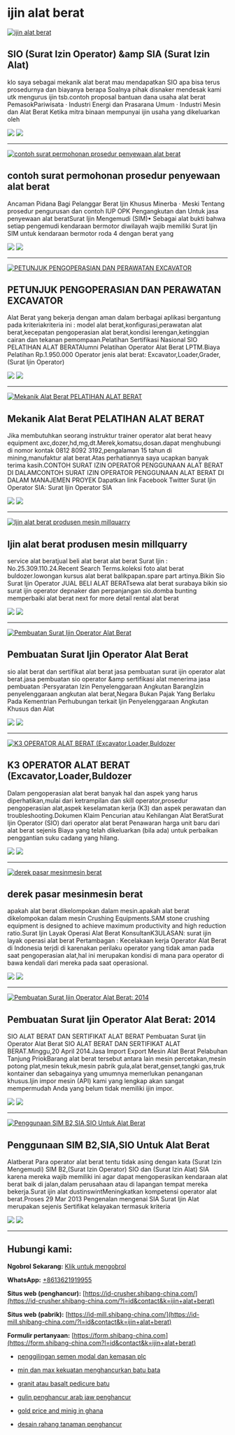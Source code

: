 # ijin alat berat

<a href="https://swt.shibang-china.com/?l=id&img&k=ijin+alat+berat" target="_blank">![ijin alat berat](http://static.shibang-china.com/all-800x300/790.jpg)</a>

## SIO (Surat Izin Operator) &amp SIA (Surat Izin Alat)
klo saya sebagai mekanik alat berat mau mendapatkan SIO apa bisa terus prosedurnya dan biayanya berapa Soalnya pihak disnaker mendesak kami utk mengurus ijin tsb.contoh proposal bantuan dana usaha alat berat PemasokPariwisata · Industri Energi dan Prasarana Umum · Industri Mesin dan Alat Berat Ketika mitra binaan mempunyai ijin usaha yang dikeluarkan oleh


<a href="https://whatsapp.shibangsoft.com/WhatsApp.php" target="_blank" title="WhatsApp">![](http://static.shibang-china.com/icon/whatsapp.png)</a> <a href="https://swt.shibang-china.com/?l=id&icon&k=ijin+alat+berat" target="_blank">![](http://static.shibang-china.com/icon/chat-id.png)</a>

---

<a href="https://swt.shibang-china.com/?l=id&img&k=ijin+alat+berat" target="_blank">![contoh surat permohonan prosedur penyewaan alat berat](http://static.shibang-china.com/all-800x300/379.jpg)</a>

## contoh surat permohonan prosedur penyewaan alat berat
Ancaman Pidana Bagi Pelanggar Berat Ijin Khusus Minerba · Meski Tentang prosedur pengurusan dan contoh IUP OPK Pengangkutan dan Untuk jasa penyewaan alat beratSurat Ijin Mengemudi (SIM)• Sebagai alat bukti bahwa setiap pengemudi kendaraan bermotor diwilayah wajib memiliki Surat Ijin SIM untuk kendaraan bermotor roda 4 dengan berat yang


<a href="https://whatsapp.shibangsoft.com/WhatsApp.php" target="_blank" title="WhatsApp">![](http://static.shibang-china.com/icon/whatsapp.png)</a> <a href="https://swt.shibang-china.com/?l=id&icon&k=ijin+alat+berat" target="_blank">![](http://static.shibang-china.com/icon/chat-id.png)</a>

---

<a href="https://swt.shibang-china.com/?l=id&img&k=ijin+alat+berat" target="_blank">![PETUNJUK PENGOPERASIAN DAN PERAWATAN EXCAVATOR](http://static.shibang-china.com/all-800x300/1378.jpg)</a>

## PETUNJUK PENGOPERASIAN DAN PERAWATAN EXCAVATOR
Alat Berat yang bekerja dengan aman dalam berbagai aplikasi bergantung pada kriteriakriteria ini : model alat berat,konfigurasi,perawatan alat berat,kecepatan pengoperasian alat berat,kondisi lerengan,ketinggian cairan dan tekanan pemompaan.Pelatihan Sertifikasi Nasional SIO PELATIHAN ALAT BERATAlumni Pelatihan Operator Alat Berat LPTM.Biaya Pelatihan Rp.1.950.000 Operator jenis alat berat: Excavator,Loader,Grader,(Surat Ijin Operator)


<a href="https://whatsapp.shibangsoft.com/WhatsApp.php" target="_blank" title="WhatsApp">![](http://static.shibang-china.com/icon/whatsapp.png)</a> <a href="https://swt.shibang-china.com/?l=id&icon&k=ijin+alat+berat" target="_blank">![](http://static.shibang-china.com/icon/chat-id.png)</a>

---

<a href="https://swt.shibang-china.com/?l=id&img&k=ijin+alat+berat" target="_blank">![Mekanik Alat Berat PELATIHAN ALAT BERAT](http://static.shibang-china.com/all-800x300/1276.jpg)</a>

## Mekanik Alat Berat PELATIHAN ALAT BERAT
Jika membutuhkan seorang instruktur trainer operator alat berat heavy equipment axc,dozer,hd,mg,dt.Merek,komatsu,dosan.dapat menghubungi di nomor kontak 0812 8092 3192,pengalaman 15 tahun di mining,manufaktur alat berat.Atas perhatiannya saya ucapkan banyak terima kasih.CONTOH SURAT IZIN OPERATOR PENGGUNAAN ALAT BERAT DI DALAMCONTOH SURAT IZIN OPERATOR PENGGUNAAN ALAT BERAT DI DALAM MANAJEMEN PROYEK Dapatkan link Facebook Twitter Surat Ijin Operator SIA: Surat Ijin Operator SIA


<a href="https://whatsapp.shibangsoft.com/WhatsApp.php" target="_blank" title="WhatsApp">![](http://static.shibang-china.com/icon/whatsapp.png)</a> <a href="https://swt.shibang-china.com/?l=id&icon&k=ijin+alat+berat" target="_blank">![](http://static.shibang-china.com/icon/chat-id.png)</a>

---

<a href="https://swt.shibang-china.com/?l=id&img&k=ijin+alat+berat" target="_blank">![Ijin alat berat produsen mesin millquarry](http://static.shibang-china.com/all-800x300/1216.jpg)</a>

## Ijin alat berat produsen mesin millquarry
service alat beratjual beli alat berat alat berat Surat Ijin : No.25.309.110.24.Recent Search Terms.koleksi foto alat berat buldozer.lowongan kursus alat berat balikpapan.spare part artinya.Bikin Sio Surat Ijin Operator JUAL BELI ALAT BERATsewa alat berat surabaya bikin sio surat ijin operator depnaker dan perpanjangan sio.domba bunting memperbaiki alat berat next for more detail rental alat berat


<a href="https://whatsapp.shibangsoft.com/WhatsApp.php" target="_blank" title="WhatsApp">![](http://static.shibang-china.com/icon/whatsapp.png)</a> <a href="https://swt.shibang-china.com/?l=id&icon&k=ijin+alat+berat" target="_blank">![](http://static.shibang-china.com/icon/chat-id.png)</a>

---

<a href="https://swt.shibang-china.com/?l=id&img&k=ijin+alat+berat" target="_blank">![Pembuatan Surat Ijin Operator Alat Berat](http://static.shibang-china.com/all-800x300/49.jpg)</a>

## Pembuatan Surat Ijin Operator Alat Berat
sio alat berat dan sertifikat alat berat jasa pembuatan surat ijin operator alat berat.jasa pembuatan sio operator &amp sertifikasi alat menerima jasa pembuatan :Persyaratan Izin Penyelenggaraan Angkutan BarangIzin penyelenggaraan angkutan alat berat,Negara Bukan Pajak Yang Berlaku Pada Kementrian Perhubungan terkait Ijin Penyelenggaraan Angkutan Khusus dan Alat


<a href="https://whatsapp.shibangsoft.com/WhatsApp.php" target="_blank" title="WhatsApp">![](http://static.shibang-china.com/icon/whatsapp.png)</a> <a href="https://swt.shibang-china.com/?l=id&icon&k=ijin+alat+berat" target="_blank">![](http://static.shibang-china.com/icon/chat-id.png)</a>

---

<a href="https://swt.shibang-china.com/?l=id&img&k=ijin+alat+berat" target="_blank">![K3 OPERATOR ALAT BERAT (Excavator,Loader,Buldozer](http://static.shibang-china.com/all-800x300/980.jpg)</a>

## K3 OPERATOR ALAT BERAT (Excavator,Loader,Buldozer
Dalam pengoperasian alat berat banyak hal dan aspek yang harus diperhatikan,mulai dari ketrampilan dan skill operator,prosedur pengoperasian alat,aspek keselamatan kerja (K3) dan aspek perawatan dan troubleshooting.Dokumen Klaim Pencurian atau Kehilangan Alat BeratSurat Ijin Operator (SIO) dari operator alat berat Penawaran harga unit baru dari alat berat sejenis Biaya yang telah dikeluarkan (bila ada) untuk perbaikan penggantian suku cadang yang hilang.


<a href="https://whatsapp.shibangsoft.com/WhatsApp.php" target="_blank" title="WhatsApp">![](http://static.shibang-china.com/icon/whatsapp.png)</a> <a href="https://swt.shibang-china.com/?l=id&icon&k=ijin+alat+berat" target="_blank">![](http://static.shibang-china.com/icon/chat-id.png)</a>

---

<a href="https://swt.shibang-china.com/?l=id&img&k=ijin+alat+berat" target="_blank">![derek pasar mesinmesin berat](http://static.shibang-china.com/all-800x300/1514.jpg)</a>

## derek pasar mesinmesin berat
apakah alat berat dikelompokan dalam mesin.apakah alat berat dikelompokan dalam mesin Crushing Equipments.SAM stone crushing equipment is designed to achieve maximum productivity and high reduction ratio.Surat Ijin Layak Operasi Alat Berat KonsultanK3ULASAN: surat ijin layak operasi alat berat Pertambagan : Kecelakaan kerja Operator Alat Berat di Indonesia terjdi di karenakan perilaku operator yang tidak aman pada saat pengoperasian alat,hal ini merupakan kondisi di mana para operator di bawa kendali dari mereka pada saat operasional.


<a href="https://whatsapp.shibangsoft.com/WhatsApp.php" target="_blank" title="WhatsApp">![](http://static.shibang-china.com/icon/whatsapp.png)</a> <a href="https://swt.shibang-china.com/?l=id&icon&k=ijin+alat+berat" target="_blank">![](http://static.shibang-china.com/icon/chat-id.png)</a>

---

<a href="https://swt.shibang-china.com/?l=id&img&k=ijin+alat+berat" target="_blank">![Pembuatan Surat Ijin Operator Alat Berat: 2014](http://static.shibang-china.com/all-800x300/387.jpg)</a>

## Pembuatan Surat Ijin Operator Alat Berat: 2014
SIO ALAT BERAT DAN SERTIFIKAT ALAT BERAT Pembuatan Surat Ijin Operator Alat Berat SIO ALAT BERAT DAN SERTIFIKAT ALAT BERAT.Minggu,20 April 2014.Jasa Import Export Mesin Alat Berat Pelabuhan Tanjung PriokBarang alat berat tersebut antara lain mesin percetakan,mesin potong plat,mesin tekuk,mesin pabrik gula,alat berat,genset,tangki gas,truk kontainer dan sebagainya yang umumnya memerlukan penanganan khusus.Ijin impor mesin (API) kami yang lengkap akan sangat mempermudah Anda yang belum tidak memiliki ijin impor.


<a href="https://whatsapp.shibangsoft.com/WhatsApp.php" target="_blank" title="WhatsApp">![](http://static.shibang-china.com/icon/whatsapp.png)</a> <a href="https://swt.shibang-china.com/?l=id&icon&k=ijin+alat+berat" target="_blank">![](http://static.shibang-china.com/icon/chat-id.png)</a>

---

<a href="https://swt.shibang-china.com/?l=id&img&k=ijin+alat+berat" target="_blank">![Penggunaan SIM B2,SIA,SIO Untuk Alat Berat](http://static.shibang-china.com/all-800x300/826.jpg)</a>

## Penggunaan SIM B2,SIA,SIO Untuk Alat Berat
Alatberat Para operator alat berat tentu tidak asing dengan kata (Surat Izin Mengemudi) SIM B2,(Surat Izin Operator) SIO dan (Surat Izin Alat) SIA karena mereka wajib memiliki ini agar dapat mengoperasikan kendaraan alat berat baik di jalan,dalam perusahaan atau di lapangan tempat mereka bekerja.Surat ijin alat dustinswintMeningkatkan kompetensi operator alat berat.Proses 29 Mar 2013 Pengenalan mengenai SIA Surat Ijin Alat merupakan sejenis Sertifikat kelayakan termasuk kriteria


<a href="https://whatsapp.shibangsoft.com/WhatsApp.php" target="_blank" title="WhatsApp">![](http://static.shibang-china.com/icon/whatsapp.png)</a> <a href="https://swt.shibang-china.com/?l=id&icon&k=ijin+alat+berat" target="_blank">![](http://static.shibang-china.com/icon/chat-id.png)</a>

---
## Hubungi kami:

**Ngobrol Sekarang:** [Klik untuk mengobrol](https://swt.shibang-china.com?l=id&contact&k=ijin+alat+berat)

**WhatsApp:**  [+8613621919955](https://whatsapp.shibangsoft.com/WhatsApp.php)

**Situs web (penghancur):** [https://id-crusher.shibang-china.com/](https://id-crusher.shibang-china.com/?l=id&contact&k=ijin+alat+berat)

**Situs web (pabrik):** [https://id-mill.shibang-china.com/](https://id-mill.shibang-china.com/?l=id&contact&k=ijin+alat+berat)

**Formulir pertanyaan:** [https://form.shibang-china.com](https://form.shibang-china.com?l=id&contact&k=ijin+alat+berat)

* [penggilingan semen modal dan kemasan plc](../38/penggilingan%20semen%20modal%20dan%20kemasan%20plc.md)

* [min dan max kekuatan menghancurkan batu bata](../38/min%20dan%20max%20kekuatan%20menghancurkan%20batu%20bata.md)

* [granit atau basalt pedicure batu](../34/granit%20atau%20basalt%20pedicure%20batu.md)

* [gulin penghancur arab jaw penghancur](../38/gulin%20penghancur%20arab%20jaw%20penghancur.md)

* [gold price and minig in ghana](../39/gold%20price%20and%20minig%20in%20ghana.md)

* [desain rahang tanaman penghancur](../36/desain%20rahang%20tanaman%20penghancur.md)